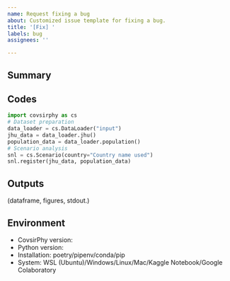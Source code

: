 ```yaml
---
name: Request fixing a bug
about: Customized issue template for fixing a bug.
title: '[Fix] '
labels: bug
assignees: ''

---
```


## Summary


## Codes

```Python
import covsirphy as cs
# Dataset preparation
data_loader = cs.DataLoader("input")
jhu_data = data_loader.jhu()
population_data = data_loader.population()
# Scenario analysis
snl = cs.Scenario(country="Country name used")
snl.register(jhu_data, population_data)
```

## Outputs

(dataframe, figures, stdout.)

## Environment

- CovsirPhy version: 
- Python version: 
- Installation: poetry/pipenv/conda/pip
- System: WSL (Ubuntu)/Windows/Linux/Mac/Kaggle Notebook/Google Colaboratory

